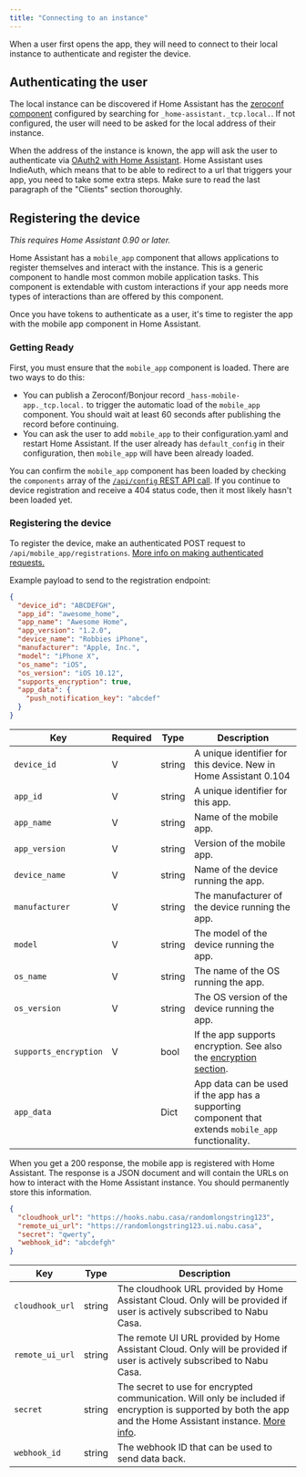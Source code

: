 ```yaml
---
title: "Connecting to an instance"
---
```


When a user first opens the app, they will need to connect to their local instance to authenticate and register the device.

## Authenticating the user

The local instance can be discovered if Home Assistant has the [zeroconf component] configured by searching for `_home-assistant._tcp.local.`. If not configured, the user will need to be asked for the local address of their instance.

When the address of the instance is known, the app will ask the user to authenticate via [OAuth2 with Home Assistant]. Home Assistant uses IndieAuth, which means that to be able to redirect to a url that triggers your app, you need to take some extra steps. Make sure to read the last paragraph of the "Clients" section thoroughly.

[zeroconf component]: https://www.home-assistant.io/components/zeroconf
[OAuth2 with Home Assistant]: auth_api.md

## Registering the device

_This requires Home Assistant 0.90 or later._

Home Assistant has a `mobile_app` component that allows applications to register themselves and interact with the instance. This is a generic component to handle most common mobile application tasks. This component is extendable with custom interactions if your app needs more types of interactions than are offered by this component.

Once you have tokens to authenticate as a user, it's time to register the app with the mobile app component in Home Assistant.

### Getting Ready

First, you must ensure that the `mobile_app` component is loaded. There are two ways to do this:

- You can publish a Zeroconf/Bonjour record `_hass-mobile-app._tcp.local.` to trigger the automatic load of the `mobile_app` component. You should wait at least 60 seconds after publishing the record before continuing.
- You can ask the user to add `mobile_app` to their configuration.yaml and restart Home Assistant. If the user already has `default_config` in their configuration, then `mobile_app` will have been already loaded.

You can confirm the `mobile_app` component has been loaded by checking the `components` array of the [`/api/config` REST API call](/api/rest.md#get-apiconfig). If you continue to device registration and receive a 404 status code, then it most likely hasn't been loaded yet.

### Registering the device

To register the device, make an authenticated POST request to `/api/mobile_app/registrations`. [More info on making authenticated requests.](/auth_api.md#making-authenticated-requests)

Example payload to send to the registration endpoint:

```json
{
  "device_id": "ABCDEFGH",
  "app_id": "awesome_home",
  "app_name": "Awesome Home",
  "app_version": "1.2.0",
  "device_name": "Robbies iPhone",
  "manufacturer": "Apple, Inc.",
  "model": "iPhone X",
  "os_name": "iOS",
  "os_version": "iOS 10.12",
  "supports_encryption": true,
  "app_data": {
    "push_notification_key": "abcdef"
  }
}
```

| Key                   | Required | Type   | Description                                                                                                                  |
| --------------------- | -------- | ------ | ---------------------------------------------------------------------------------------------------                          |
| `device_id`           | V        | string | A unique identifier for this device. New in Home Assistant 0.104                                                             |
| `app_id`              | V        | string | A unique identifier for this app.                                                                                            |
| `app_name`            | V        | string | Name of the mobile app.                                                                                                      |
| `app_version`         | V        | string | Version of the mobile app.                                                                                                   |
| `device_name`         | V        | string | Name of the device running the app.                                                                                          |
| `manufacturer`        | V        | string | The manufacturer of the device running the app.                                                                              |
| `model`               | V        | string | The model of the device running the app.                                                                                     |
| `os_name`             | V        | string | The name of the OS running the app.                                                                                          |
| `os_version`          | V        | string | The OS version of the device running the app.                                                                                |
| `supports_encryption` | V        | bool   | If the app supports encryption. See also the [encryption section](/api/native-app-integration/sending-data.md#implementing-encryption).  |
| `app_data`            |          | Dict   | App data can be used if the app has a supporting component that extends `mobile_app` functionality.                          |

When you get a 200 response, the mobile app is registered with Home Assistant. The response is a JSON document and will contain the URLs on how to interact with the Home Assistant instance. You should permanently store this information.

```json
{
  "cloudhook_url": "https://hooks.nabu.casa/randomlongstring123",
  "remote_ui_url": "https://randomlongstring123.ui.nabu.casa",
  "secret": "qwerty",
  "webhook_id": "abcdefgh"
}
```

| Key             | Type   | Description                                                                                                                                                                                                            |
| --------------- | ------ | ---------------------------------------------------------------------------------------------------------------------------------------------------------------------------------------------------------------------- |
| `cloudhook_url` | string | The cloudhook URL provided by Home Assistant Cloud. Only will be provided if user is actively subscribed to Nabu Casa.                                                                                                 |
| `remote_ui_url` | string | The remote UI URL provided by Home Assistant Cloud. Only will be provided if user is actively subscribed to Nabu Casa.                                                                                                 |
| `secret`        | string | The secret to use for encrypted communication. Will only be included if encryption is supported by both the app and the Home Assistant instance. [More info](/api/native-app-integration/sending-data.md#implementing-encryption). |
| `webhook_id`    | string | The webhook ID that can be used to send data back.                                                                                                                                                                     |
